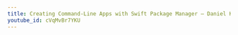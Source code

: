 ```yaml
---
title: Creating Command-Line Apps with Swift Package Manager – Daniel Kennett
youtube_id: cVqMvBr7YKU
---
```

